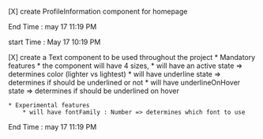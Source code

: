 
[X] create ProfileInformation component for homepage
    

End Time : may 17 11:19 PM

start Time : May 17 10:19 PM

[X] create a Text component to be used throughout the project
    * Mandatory features
        * the component will have 4 sizes,
        * will have an active state => determines color (lighter vs lightest)
        * will have underline state => determines if should be underlined or not
        * will have underlineOnHover state => determines if should be underlined on hover
    
    * Experimental features 
        * will have fontFamily : Number => determines which font to use

End Time : may 17 11:19 PM